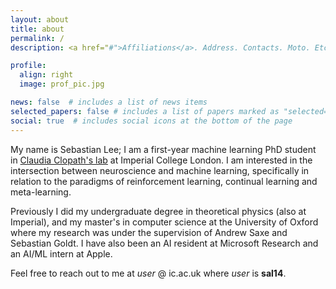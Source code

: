 ```yaml
---
layout: about
title: about
permalink: /
description: <a href="#">Affiliations</a>. Address. Contacts. Moto. Etc.

profile:
  align: right
  image: prof_pic.jpg

news: false  # includes a list of news items
selected_papers: false # includes a list of papers marked as "selected={true}"
social: true  # includes social icons at the bottom of the page
---
```


My name is Sebastian Lee; I am a first-year machine learning PhD student in [Claudia Clopath's lab](http://www.bg.ic.ac.uk/research/c.clopath/) at Imperial College London. I am interested in the intersection between neuroscience and machine learning, specifically in relation to the paradigms of reinforcement learning, continual learning and meta-learning.

Previously I did my undergraduate degree in theoretical physics (also at Imperial), and my master's in computer science at the University of Oxford where my research was under the supervision of Andrew Saxe and Sebastian Goldt. I have also been an AI resident at Microsoft Research and an AI/ML intern at Apple. 

Feel free to reach out to me at _user_ @ ic.ac.uk where _user_ is __sal14__.
